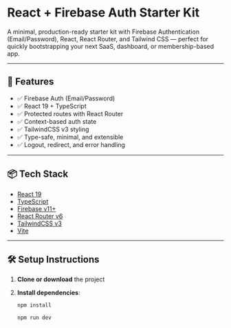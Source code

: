 # React + Firebase Auth Starter Kit

A minimal, production-ready starter kit with Firebase Authentication (Email/Password), React, React Router, and Tailwind CSS — perfect for quickly bootstrapping your next SaaS, dashboard, or membership-based app.

---

## 🚀 Features

- ✅ Firebase Auth (Email/Password)
- ✅ React 19 + TypeScript
- ✅ Protected routes with React Router
- ✅ Context-based auth state
- ✅ TailwindCSS v3 styling
- ✅ Type-safe, minimal, and extensible
- ✅ Logout, redirect, and error handling

---

## 📦 Tech Stack

- [React 19](https://reactjs.org/)
- [TypeScript](https://www.typescriptlang.org/)
- [Firebase v11+](https://firebase.google.com/)
- [React Router v6](https://reactrouter.com/)
- [TailwindCSS v3](https://tailwindcss.com/)
- [Vite](https://vitejs.dev/)

---

## 🛠 Setup Instructions

1. **Clone or download** the project
2. **Install dependencies**:

   ```bash
   npm install

   npm run dev
   ```
